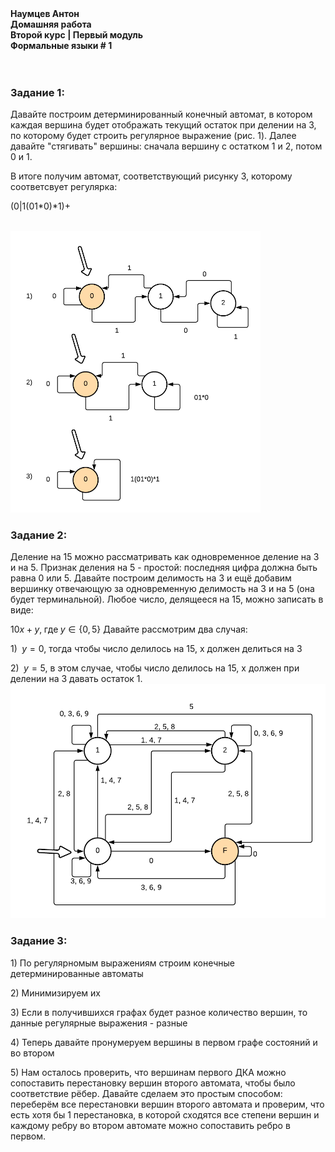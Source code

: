 
<b>
Наумцев Антон <br/>
Домашняя работа <br/>
Второй курс | Первый модуль <br/>
Формальные языки # 1 <br/>  
</b>
<br/>
<br/>
<h3>Задание 1:</h3>
Давайте построим детерминированный конечный автомат, в котором каждая вершина будет отображать текущий остаток при делении на 3, по которому будет строить регулярное выражение (рис. 1). Далее давайте "стягивать" вершины: сначала вершину с остатком 1 и 2, потом 0 и 1.

В итоге получим автомат, соответствующий рисунку 3, которому соответсвует регулярка: 

(0|1(01*0)*1)+ 
 


<br/>
<img src="images/b2814233dfe22ac1ccb2a419bb00f6f154860d7b6e1fe6796dcc96a2da8877dd.png" alt="drawing" style="width:400px;"/>
<br/>
<h3>Задание 2:</h3>
Деление на 15 можно рассматривать как одновременное деление на 3 и на 5. Признак деления на 5 - простой: последняя цифра должна быть равна 0 или 5.
Давайте построим делимость на 3 и ещё добавим вершинку отвечающую за одновременную делимость на 3 и на 5 (она будет терминальной).
Любое число, делящееся на 15, можно записать в виде: 

$10x + y , \;\text{где} \; y \in \{0, 5\}$
Давайте рассмотрим два случая:


1\) $\;y = 0$, тогда чтобы число делилось на 15, x должен делиться на 3

2\) $\;y = 5$, в этом случае, чтобы число делилось на 15, x должен при делении на 3 давать остаток 1.
<img src="images/3b709f5eae4e750232f839b40876ecfe51c6f52d066195645b31bd22379f35fb.png" alt="drawing" style="width:600px;"/>
<br/>

<h3>Задание 3:</h3>

1\) По регулярномым выражениям строим конечные детерминированные автоматы

2\) Минимизируем их

3\) Если в получившихся графах будет разное количество вершин, то данные регулярные выражения - разные

4\) Теперь давайте пронумеруем вершины в первом графе состояний и во втором

5\) Нам осталось проверить, что вершинам первого ДКА можно сопоставить перестановку вершин второго автомата, чтобы было соответствие рёбер.  Давайте сделаем это простым способом: переберём все перестановки вершин второго автомата и проверим, что есть хотя бы 1 перестановка, в которой сходятся все степени вершин и каждому ребру во втором автомате можно сопоставить ребро в первом.